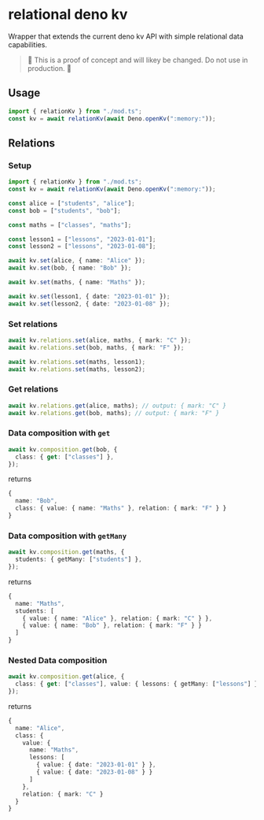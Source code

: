 # relational deno kv

Wrapper that extends the current deno kv API with simple relational data
capabilities.

> 🚧 This is a proof of concept and will likey be changed. Do not use in
> production. 🚧

## Usage

```ts
import { relationKv } from "./mod.ts";
const kv = await relationKv(await Deno.openKv(":memory:"));
```

## Relations

### Setup

```ts
import { relationKv } from "./mod.ts";
const kv = await relationKv(await Deno.openKv(":memory:"));

const alice = ["students", "alice"];
const bob = ["students", "bob"];

const maths = ["classes", "maths"];

const lesson1 = ["lessons", "2023-01-01"];
const lesson2 = ["lessons", "2023-01-08"];

await kv.set(alice, { name: "Alice" });
await kv.set(bob, { name: "Bob" });

await kv.set(maths, { name: "Maths" });

await kv.set(lesson1, { date: "2023-01-01" });
await kv.set(lesson2, { date: "2023-01-08" });
```

### Set relations

```ts
await kv.relations.set(alice, maths, { mark: "C" });
await kv.relations.set(bob, maths, { mark: "F" });

await kv.relations.set(maths, lesson1);
await kv.relations.set(maths, lesson2);
```

### Get relations

```ts
await kv.relations.get(alice, maths); // output: { mark: "C" }
await kv.relations.get(bob, maths); // output: { mark: "F" }
```

### Data composition with `get`

```ts
await kv.composition.get(bob, {
  class: { get: ["classes"] },
});
```

returns

```ts
{
  name: "Bob",
  class: { value: { name: "Maths" }, relation: { mark: "F" } }
}
```

### Data composition with `getMany`

```ts
await kv.composition.get(maths, {
  students: { getMany: ["students"] },
});
```

returns

```ts
{
  name: "Maths",
  students: [
    { value: { name: "Alice" }, relation: { mark: "C" } },
    { value: { name: "Bob" }, relation: { mark: "F" } }
  ]
}
```

### Nested Data composition

```ts
await kv.composition.get(alice, {
  class: { get: ["classes"], value: { lessons: { getMany: ["lessons"] } } },
});
```

returns

```ts
{
  name: "Alice",
  class: {
    value: {
      name: "Maths",
      lessons: [
        { value: { date: "2023-01-01" } },
        { value: { date: "2023-01-08" } }
      ]
    },
    relation: { mark: "C" }
  }
}
```
